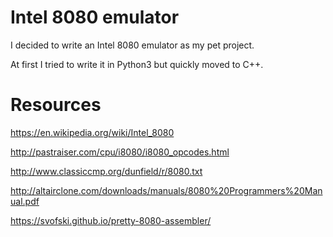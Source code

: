 # Intel 8080 emulator

I decided to write an Intel 8080 emulator as my pet project.

At first I tried to write it in Python3 but quickly moved to C++.

# Resources

https://en.wikipedia.org/wiki/Intel_8080

http://pastraiser.com/cpu/i8080/i8080_opcodes.html

http://www.classiccmp.org/dunfield/r/8080.txt

http://altairclone.com/downloads/manuals/8080%20Programmers%20Manual.pdf

https://svofski.github.io/pretty-8080-assembler/